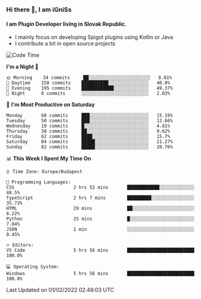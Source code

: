 ### Hi there 👋, I am iGniSs

#### I am Plugin Developer living in Slovak Republic.
- I mainly focus on developing Spigot plugins using Kotlin or Java
- I contribute a bit in open source projects

<!--START_SECTION:waka-->
![Code Time](http://img.shields.io/badge/Code%20Time-774%20hrs%2038%20mins-blue)

**I'm a Night 🦉** 

```text
🌞 Morning    34 commits     ██░░░░░░░░░░░░░░░░░░░░░░░   8.61% 
🌆 Daytime    158 commits    ██████████░░░░░░░░░░░░░░░   40.0% 
🌃 Evening    195 commits    ████████████░░░░░░░░░░░░░   49.37% 
🌙 Night      8 commits      ░░░░░░░░░░░░░░░░░░░░░░░░░   2.03%

```
📅 **I'm Most Productive on Saturday** 

```text
Monday       60 commits     ███░░░░░░░░░░░░░░░░░░░░░░   15.19% 
Tuesday      50 commits     ███░░░░░░░░░░░░░░░░░░░░░░   12.66% 
Wednesday    19 commits     █░░░░░░░░░░░░░░░░░░░░░░░░   4.81% 
Thursday     38 commits     ██░░░░░░░░░░░░░░░░░░░░░░░   9.62% 
Friday       62 commits     ████░░░░░░░░░░░░░░░░░░░░░   15.7% 
Saturday     84 commits     █████░░░░░░░░░░░░░░░░░░░░   21.27% 
Sunday       82 commits     █████░░░░░░░░░░░░░░░░░░░░   20.76%

```


📊 **This Week I Spent My Time On** 

```text
⌚︎ Time Zone: Europe/Budapest

💬 Programming Languages: 
CSS                      2 hrs 52 mins       ████████████░░░░░░░░░░░░░   48.5% 
TypeScript               2 hrs 7 mins        █████████░░░░░░░░░░░░░░░░   35.73% 
HTML                     29 mins             ██░░░░░░░░░░░░░░░░░░░░░░░   8.22% 
Python                   25 mins             █░░░░░░░░░░░░░░░░░░░░░░░░   7.04% 
JSON                     1 min               ░░░░░░░░░░░░░░░░░░░░░░░░░   0.45%

🔥 Editors: 
VS Code                  5 hrs 56 mins       █████████████████████████   100.0%

💻 Operating System: 
Windows                  5 hrs 56 mins       █████████████████████████   100.0%

```


 Last Updated on 01/02/2022 02:48:03 UTC
<!--END_SECTION:waka-->
